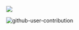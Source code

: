 
![](https://github-profile-summary-cards.vercel.app/api/cards/profile-details?username=tarooooooo&theme=vue)
 
![github-user-contribution](https://user-images.githubusercontent.com/75834810/193851168-ceb44ec0-057a-4e82-9e2b-fd8e9b0e02c9.svg)
